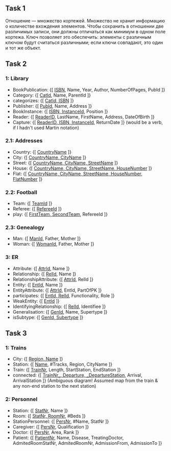 ## Task 1
Отношение — множество кортежей. Множество не хранит информацию о количестве вхождения элементов. Чтобы сохранить в отношении две различимых записи, они должны отличаться как минимум в одном поле кортежа. Ключ позволяет это обеспечить: элементы с различным ключом будут считаться различными; если ключи совпадают, это один и тот же объект.

## Task 2 
### 1: Library
 - BookPublication: {[ <ins>ISBN</ins>, Name, Year, Author, NumberOfPages, PubId ]}
 - Category: {[ <ins>CatId</ins>, Name, ParentId ]}
 - categorizes: {[ <ins>CatId, ISBN</ins> ]}
 - Publisher: {[ <ins>PubId</ins>, Name, Address ]}
 - BookInstance: {[ <ins>ISBN, InstanceId</ins>, Position ]}
 - Reader: {[ <ins>ReaderID</ins>, LastName, FirstName, Address, DateOfBirth ]}
 - Capture: {[ <ins>ReaderID, ISBN, InstanceId</ins>, ReturnDate ]}  (would be a verb, if I hadn't used Martin notation)

### 2.1: Addresses
 - Country: {[ <ins>CountryName</ins> ]}
 - City: {[ <ins>CountryName, CityName</ins> ]}
 - Street: {[ <ins>CountryName, CityName, StreetName</ins> ]}
 - House: {[ <ins>CountryName, CityName, StreetName, HouseNumber</ins> ]}
 - Flat: {[ <ins>CountryName, CityName, StreetName, HouseNumber, FlatNumber</ins> ]}

### 2.2: Football
 - Team: {[ <ins>TeamId</ins> ]}
 - Referee: {[ <ins>RefereeId</ins> ]}
 - play: {[ <ins>FirstTeam, SecondTeam</ins>, RefereeId ]}

### 2.3: Genealogy
 - Man: {[ <ins>ManId</ins>, Father, Mother ]}
 - Woman: {[ <ins>WomanId</ins>, Father, Mother ]}

### 3: ER
 - Attribute: {[ <ins>AttrId</ins>, Name ]}
 - Relationship: {[ <ins>RelId</ins>, Name ]}
 - RelationshipAttribute: {[ <ins>AttrId</ins>, RelId ]}
 - Entity: {[ <ins>EntId</ins>, Name ]}
 - EntityAttribute: {[ <ins>AttrId</ins>, EntId, PartOfPK ]}
 - participates: {[ <ins>EntId, RelId</ins>, Functionality, Role ]}
 - WeakEntity: {[ <ins>EntId</ins> ]}
 - IdentifyingRelationship: {[ <ins>RelId</ins>, Identifiee ]}
 - Generalisation: {[ <ins>GenId</ins>, Name, Supertype ]}
 - isSubtype: {[ <ins>GenId, Subertype</ins> ]}

## Task 3

### 1: Trains
 - City: {[ <ins>Region, Name</ins> ]}
 - Station: {[ <ins>Name</ins>, #Tracks, Region, CityName ]}
 - Train: {[ <ins>TrainNr</ins>, Length, StartStation, EndStation ]}
 - connected: {[ <ins>TrainNr_, Departure, _DepartureStation</ins>, Arrival, ArrivalStation ]}  (Ambiguous diagram! Assumed map from the train & any non-end station to the next station)

### 2: Personnel
 - Station: {[ <ins>StatNr</ins>, Name ]}
 - Room: {[ <ins>StatNr, RoomNr</ins>, #Beds ]}
 - StationPersonnel: {[ <ins>PersNr</ins>, #Name, StatNr ]}
 - Caregiver: {[ <ins>PersNr</ins>, Qualification ]}
 - Doctor: {[ <ins>PersNr</ins>, Area, Rank ]}
 - Patient: {[ <ins>PatientNr</ins>, Name, Disease, TreatingDoctor, AdmitedRoomStatNr, AdmitedRoomNr, AdmissionFrom, AdmissionTo ]}
